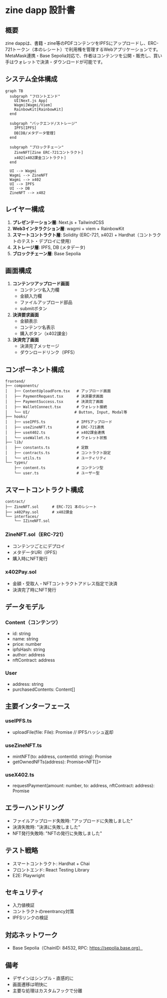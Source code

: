 # zine dapp 設計書

## 概要

zine dappは、書籍・zine等のPDFコンテンツをIPFSにアップロードし、ERC-721トークン（本のレシート）で利用権を管理するWebアプリケーションです。MetaMask連携・Base Sepolia対応で、作者はコンテンツを公開・販売し、買い手はウォレットで決済・ダウンロードが可能です。

## システム全体構成

```mermaid
graph TB
  subgraph "フロントエンド"
    UI[Next.js App]
    Wagmi[Wagmi/Viem]
    RainbowKit[RainbowKit]
  end

  subgraph "バックエンド/ストレージ"
    IPFS[IPFS]
    DB[DB/メタデータ管理]
  end

  subgraph "ブロックチェーン"
    ZineNFT[Zine ERC-721コントラクト]
    x402[x402課金コントラクト]
  end

  UI --> Wagmi
  Wagmi --> ZineNFT
  Wagmi --> x402
  UI --> IPFS
  UI --> DB
  ZineNFT --> x402
```

## レイヤー構成

1. **プレゼンテーション層**: Next.js + TailwindCSS
2. **Web3インタラクション層**: wagmi + viem + RainbowKit
3. **スマートコントラクト層**: Solidity (ERC-721, x402) + Hardhat（コントラクトのテスト・デプロイに使用）
4. **ストレージ層**: IPFS, DB (メタデータ)
5. **ブロックチェーン層**: Base Sepolia

## 画面構成

1. **コンテンツアップロード画面**
    - コンテンツ名入力欄
    - 金額入力欄
    - ファイルアップロード部品
    - submitボタン
2. **決済要求画面**
    - 金額表示
    - コンテンツ名表示
    - 購入ボタン（x402課金）
3. **決済完了画面**
    - 決済完了メッセージ
    - ダウンロードリンク（IPFS）

## コンポーネント構成

```
frontend/
├── components/
│   ├── ContentUploadForm.tsx   # アップロード画面
│   ├── PaymentRequest.tsx      # 決済要求画面
│   ├── PaymentSuccess.tsx      # 決済完了画面
│   ├── WalletConnect.tsx       # ウォレット接続
│   └── UI/                    # Button, Input, Modal等
├── hooks/
│   ├── useIPFS.ts              # IPFSアップロード
│   ├── useZineNFT.ts           # ERC-721連携
│   ├── useX402.ts              # x402課金連携
│   └── useWallet.ts            # ウォレット状態
├── lib/
│   ├── constants.ts            # 定数
│   ├── contracts.ts            # コントラクト設定
│   └── utils.ts                # ユーティリティ
└── types/
    ├── content.ts              # コンテンツ型
    └── user.ts                 # ユーザー型
```

## スマートコントラクト構成

```
contract/
├── ZineNFT.sol      # ERC-721 本のレシート
├── x402Pay.sol      # x402課金
└── interfaces/
    └── IZineNFT.sol
```

### ZineNFT.sol（ERC-721）
- コンテンツごとにデプロイ
- メタデータURI（IPFS）
- 購入時にNFT発行

### x402Pay.sol
- 金額・受取人・NFTコントラクトアドレス指定で決済
- 決済完了時にNFT発行

## データモデル

### Content（コンテンツ）
- id: string
- name: string
- price: number
- ipfsHash: string
- author: address
- nftContract: address

### User
- address: string
- purchasedContents: Content[]

## 主要インターフェース

### useIPFS.ts
- uploadFile(file: File): Promise<string> // IPFSハッシュ返却

### useZineNFT.ts
- mintNFT(to: address, contentId: string): Promise<void>
- getOwnedNFTs(address): Promise<NFT[]>

### useX402.ts
- requestPayment(amount: number, to: address, nftContract: address): Promise<void>

## エラーハンドリング
- ファイルアップロード失敗時: "アップロードに失敗しました"
- 決済失敗時: "決済に失敗しました"
- NFT発行失敗時: "NFTの発行に失敗しました"

## テスト戦略
- スマートコントラクト: Hardhat + Chai
- フロントエンド: React Testing Library
- E2E: Playwright

## セキュリティ
- 入力値検証
- コントラクトのreentrancy対策
- IPFSリンクの検証

## 対応ネットワーク
- Base Sepolia（ChainID: 84532, RPC: https://sepolia.base.org）

## 備考
- デザインはシンプル・直感的に
- 画面遷移は明快に
- 主要な処理はカスタムフックで分離

